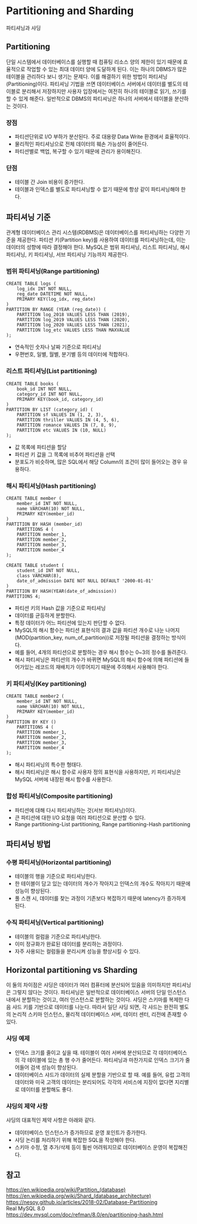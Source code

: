 # Partitioning and Sharding
파티셔닝과 샤딩

## Partitioning
단일 시스템에서 데이터베이스를 실행할 때 컴퓨팅 리소스 양의 제한이 있기 때문에 효율적으로 작업할 수 있는 최대 데이터 양에 도달하게 된다. 이는 하나의 DBMS가 많은 테이블을 관리하다 보니 생기는 문제다. 이를 해결하기 위한 방법이 파티셔닝(Partitioning)이다. 파티셔닝 기법을 쓰면 데이터베이스 서버에서 데이터를 별도의 테이블로 분리해서 저장하지만 사용자 입장에서는 여전히 하나의 테이블로 읽기, 쓰기를 할 수 있게 해준다. 일반적으로 DBMS의 파티셔닝은 하나의 서버에서 테이블을 분산하는 것이다.  

### 장점
- 파티션단위로 I/O 부하가 분산된다. 주로 대용량 Data Write 환경에서 효율적이다.
- 물리적인 파티셔닝으로 전체 데이터의 훼손 가능성이 줄어든다.
- 파티션별로 백업, 복구할 수 있기 때문에 관리가 용이해진다.

### 단점
- 테이블 간 Join 비용이 증가한다.
- 테이블과 인덱스를 별도로 파티셔닝할 수 없기 때문에 항상 같이 파티셔닝해야 한다.

## 파티셔닝 기준
관계형 데이터베이스 관리 시스템(RDBMS)은 데이터베이스를 파티셔닝하는 다양한 기준을 제공한다. 파티션 키(Partition key)를 사용하여 데이터를 파티셔닝하는데, 이는 데이터의 성향에 따라 결정해야 한다. MySQL은 범위 파티셔닝, 리스트 파티셔닝, 해시 파티셔닝, 키 파티셔닝, 서브 파티셔닝 기능까지 제공한다. 

### 범위 파티셔닝(Range partitioning)
```mysql
CREATE TABLE logs (
    log_idx INT NOT NULL,
    reg_date DATETIME NOT NULL,
    PRIMARY KEY(log_idx, reg_date)
)
PARTITION BY RANGE (YEAR (reg_date)) (
    PARTITION log_2018 VALUES LESS THAN (2019),
    PARTITION log_2019 VALUES LESS THAN (2020),
    PARTITION log_2020 VALUES LESS THAN (2021),
    PARTITION log_etc VALUES LESS THAN MAXVALUE
);
```
- 연속적인 숫자나 날짜 기준으로 파티셔닝
- 우편번호, 일별, 월별, 분기별 등의 데이터에 적합하다.

### 리스트 파티셔닝(List partitioning)
```mysql
CREATE TABLE books (
    book_id INT NOT NULL,
    category_id INT NOT NULL,
    PRIMARY KEY(book_id, category_id)
)
PARTITION BY LIST (category_id) (
    PARTITION sf VALUES IN (1, 2, 3),
    PARTITION thriller VALUES IN (4, 5, 6),
    PARTITION romance VALUES IN (7, 8, 9),
    PARTITION etc VALUES IN (10, NULL)
);
```
- 값 목록에 파티션을 할당 
- 파티션 키 값을 그 목록에 비추어 파티션을 선택
- 분포도가 비슷하며, 많은 SQL에서 해당 Column의 조건이 많이 들어오는 경우 유용하다.

### 해시 파티셔닝(Hash partitioning)
```mysql
CREATE TABLE member (
    member_id INT NOT NULL,
    name VARCHAR(10) NOT NULL,
    PRIMARY KEY(member_id)
)
PARTITION BY HASH (member_id) 
    PARTITIONS 4 (
    PARTITION member_1,
    PARTITION member_2,
    PARTITION member_3,
    PARTITION member_4
);
```
```mysql
CREATE TABLE student (
    student_id INT NOT NULL, 
    class VARCHAR(8),
    date_of_admission DATE NOT NULL DEFAULT '2000-01-01'
) 
PARTITION BY HASH(YEAR(date_of_admission)) 
PARTITIONS 4;
```
- 파티션 키의 Hash 값을 기준으로 파티셔닝 
- 데이터를 균등하게 분할한다.
- 특정 데이터가 어느 파티션에 있는지 판단할 수 없다.
- MySQL의 해시 함수는 파티션 표현식의 결과 값을 파티션 개수로 나눈 나머지(MOD(partition_key, num_of_partition))로 저장될 파티션을 결정하는 방식이다.
- 예를 들어, 4개의 파티션으로 분할하는 경우 해시 함수는 0~3의 정수를 돌려준다.
- 해시 파티셔닝은 파티션의 개수가 바뀌면 MySQL의 해시 함수에 의해 파티션에 들어가있는 레코드의 재배치가 이루어지기 때문에 주의해서 사용해야 한다.

### 키 파티셔닝(Key partitioning)
```mysql
CREATE TABLE member2 (
    member_id INT NOT NULL,
    name VARCHAR(10) NOT NULL,
    PRIMARY KEY(member_id)
)
PARTITION BY KEY () 
    PARTITIONS 4 (
    PARTITION member_1,
    PARTITION member_2,
    PARTITION member_3,
    PARTITION member_4
);
```
- 해시 파티셔닝의 특수한 형태다. 
- 해시 파티셔닝은 해시 함수로 사용자 정의 표현식을 사용하지만, 키 파티셔닝은 MySQL 서버에 내장된 해시 함수를 사용한다.

### 합성 파티셔닝(Composite partitioning)
- 파티션에 대해 다시 파티셔닝하는 것(서브 파티셔닝)이다.
- 큰 파티션에 대한 I/O 요청을 여러 파티션으로 분산할 수 있다.
- Range partitioning-List partitioning, Range partitioning-Hash partitioning

## 파티셔닝 방법
### 수평 파티셔닝(Horizontal partitioning)
- 테이블의 행을 기준으로 파티셔닝한다.
- 한 테이블이 담고 있는 데이터의 개수가 작아지고 인덱스의 개수도 작아지기 때문에 성능이 향상된다.
- 풀 스캔 시, 데이터를 찾는 과정이 기존보다 복잡하기 때문에 latency가 증가하게 된다.

### 수직 파티셔닝(Vertical partitioning)
- 테이블의 컬럼을 기준으로 파티셔닝한다.
- 이미 정규화가 완료된 데이터를 분리하는 과정이다.
- 자주 사용되는 컬럼들을 분리시켜 성능을 향상시킬 수 있다.

## Horizontal partitioning vs Sharding
이 둘의 차이점은 샤딩은 데이터가 여러 컴퓨터에 분산되어 있음을 의미하지만 파티셔닝은 그렇지 않다는 것이다. 파티셔닝은 일반적으로 데이터베이스 서버의 단일 인스턴스 내에서 분할하는 것이고, 여러 인스턴스로 분할하는 것이다. 샤딩은 스키마를 복제한 다음 샤드 키를 기반으로 데이터를 나눈다. 따라서 일단 샤딩 되면, 각 샤드는 완전히 별도의 논리적 스키마 인스턴스, 물리적 데이터베이스 서버, 데이터 센터, 리전에 존재할 수 있다. 

### 샤딩 예제
- 인덱스 크기를 줄이고 싶을 때. 테이블이 여러 서버에 분산되므로 각 데이터베이스의 각 테이블에 있는 총 행 수가 줄어든다. 파티셔닝과 마찬가지로 인덱스 크기가 줄어들어 검색 성능이 향상된다.
- 데이터베이스 샤드가 데이터의 실제 분할을 기반으로 할 때. 예를 들어, 유럽 고객의 데이터와 미국 고객의 데이터는 분리되어도 각각의 서비스에 지장이 없다면 지리별로 데이터를 분할해도 좋다.

### 샤딩의 제약 사항
샤딩의 대표적인 제약 사항은 아래와 같다.

- 데이터베이스 인스턴스가 증가하므로 운영 포인트가 증가한다.
- 샤딩 논리를 처리하기 위해 복잡한 SQL을 작성해야 한다.
- 스키마 수정, 열 추가/삭제 등이 훨씬 어려워지므로 데이터베이스 운영이 복잡해진다.

## 참고
https://en.wikipedia.org/wiki/Partition_(database)  
https://en.wikipedia.org/wiki/Shard_(database_architecture)  
https://nesoy.github.io/articles/2018-02/Database-Partitioning  
Real MySQL 8.0  
https://dev.mysql.com/doc/refman/8.0/en/partitioning-hash.html  